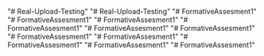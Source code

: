 "# Real-Upload-Testing" 
"# Real-Upload-Testing" 
"# FormativeAssesment1" 
"# FormativeAssesment1" 
"# FormativeAssesment1" 
"# FormativeAssesment1" 
"# FormativeAssesment1" 
"# FormativeAssesment1" 
"# FormativeAssesment1" 
"# FormativeAssesment1" 
"# FormativeAssesment1" 
"# FormativeAssesment1" 
"# FormativeAssesment1" 
